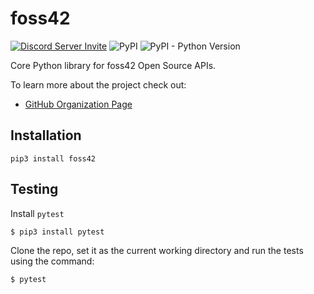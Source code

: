 # foss42

[![Discord Server Invite](https://img.shields.io/badge/DISCORD-JOIN%20SERVER-5663F7?style=for-the-badge&logo=discord&logoColor=white)](https://discord.gg/2s49SCNfyJ)
![PyPI](https://img.shields.io/pypi/v/foss42?logo=python&logoColor=yellow&style=for-the-badge)
![PyPI - Python Version](https://img.shields.io/pypi/pyversions/foss42?logo=python&logoColor=yellow&style=for-the-badge)

Core Python library for foss42 Open Source APIs. 

To learn more about the project check out:
- [GitHub Organization Page](https://github.com/foss42) 

## Installation

```
pip3 install foss42
```

## Testing

Install `pytest`

```
$ pip3 install pytest
```

Clone the repo, set it as the current working directory and run the tests using the command:

```
$ pytest
```
